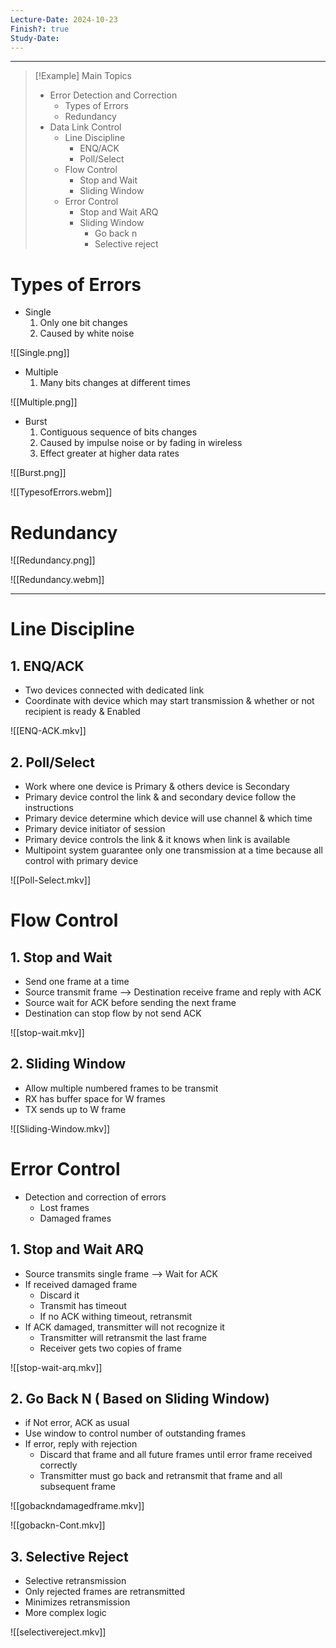 ```yaml
---
Lecture-Date: 2024-10-23
Finish?: true
Study-Date:
---
```

---
>[!Example] Main Topics
>- Error Detection and Correction 
>	- Types of Errors
>	- Redundancy 
>- Data Link Control 
>	- Line Discipline 
>		- ENQ/ACK
>		- Poll/Select
>	- Flow Control 
>		- Stop and Wait
>		- Sliding Window
>	- Error Control 
>		- Stop and Wait ARQ 
>		- Sliding Window 
>			- Go back n 
>			- Selective reject

# Types of Errors 

-  Single 
	1. Only one bit changes 
	2. Caused by white noise 
	
![[Single.png]]

-  Multiple 
	1. Many bits changes at different times 
	
![[Multiple.png]]

-  Burst 
	1. Contiguous sequence of bits changes 
	2. Caused by impulse noise or by fading in wireless 
	3. Effect greater at higher data rates

![[Burst.png]]

![[TypesofErrors.webm]]



# Redundancy 

![[Redundancy.png]]


![[Redundancy.webm]]


---

# Line Discipline 


## 1. ENQ/ACK

- Two devices connected with dedicated link 
- Coordinate with device which may start transmission & whether or not recipient is ready & Enabled 


![[ENQ-ACK.mkv]]

## 2. Poll/Select

- Work where one device is Primary & others device is Secondary 
- Primary device control the link & and secondary device follow the instructions 
- Primary device determine which device will use channel & which time 
- Primary device initiator of session
- Primary device controls the link & it knows when link is available 
- Multipoint system guarantee only one transmission at a time because all control with primary device 


![[Poll-Select.mkv]]


# Flow Control 

## 1. Stop and Wait 

- Send one frame at a time 
- Source transmit frame --> Destination receive frame and reply with ACK 
- Source wait for ACK before sending the next frame
- Destination can stop flow by not send ACK 

![[stop-wait.mkv]]

## 2. Sliding Window 

- Allow multiple numbered frames to be transmit 
- RX has buffer space for W frames 
- TX sends up to W frame 

![[Sliding-Window.mkv]]



# Error Control 

- Detection and correction of errors
	- Lost frames 
	- Damaged frames 

## 1. Stop and Wait ARQ 

- Source transmits single frame --> Wait for ACK
- If received damaged frame 
	- Discard it 
	- Transmit has timeout 
	- If no ACK withing timeout, retransmit 
- If ACK damaged, transmitter will not recognize it
	- Transmitter will retransmit the last frame 
	- Receiver gets two copies of frame

![[stop-wait-arq.mkv]]


## 2. Go Back N ( Based on Sliding Window)

- if Not error, ACK as usual 
- Use window to control number of outstanding frames
- If error, reply with rejection
	- Discard that frame and all future frames until error frame received correctly 
	- Transmitter must go back and retransmit that frame and all subsequent frame 

![[gobackndamagedframe.mkv]]

![[gobackn-Cont.mkv]]


## 3. Selective Reject 

- Selective retransmission 
- Only rejected frames are retransmitted 
- Minimizes retransmission 
- More complex logic 

![[selectivereject.mkv]]

